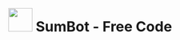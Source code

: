  <br> 

 #  <img src="https://github.githubassets.com/images/icons/emoji/bowtie.png" width="48"> SumBot - Free Code

#








#

